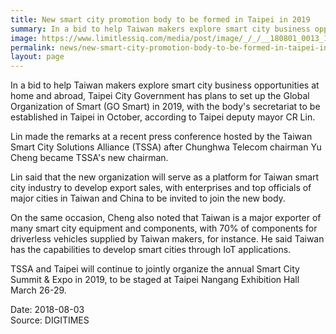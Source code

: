 ```yaml
---
title: New smart city promotion body to be formed in Taipei in 2019
summary: In a bid to help Taiwan makers explore smart city business opportunities at home and abroad, Taipei City Government has plans to set up the Global Organization of Smart (GO Smart) in 2019
image: https://www.limitlessiq.com/media/post/image/_/_/__180801_0013_1.jpg
permalink: news/new-smart-city-promotion-body-to-be-formed-in-taipei-in-2019/
layout: page
---
```

In a bid to help Taiwan makers explore smart city business opportunities at home and abroad, Taipei City Government has plans to set up the Global Organization of Smart (GO Smart) in 2019, with the body's secretariat to be established in Taipei in October, according to Taipei deputy mayor CR Lin.

Lin made the remarks at a recent press conference hosted by the Taiwan Smart City Solutions Alliance (TSSA) after Chunghwa Telecom chairman Yu Cheng became TSSA's new chairman.

Lin said that the new organization will serve as a platform for Taiwan smart city industry to develop export sales, with enterprises and top officials of major cities in Taiwan and China to be invited to join the new body.

On the same occasion, Cheng also noted that Taiwan is a major exporter of many smart city equipment and components, with 70% of components for driverless vehicles supplied by Taiwan makers, for instance. He said Taiwan has the capabilities to develop smart cities through IoT applications.

TSSA and Taipei will continue to jointly organize the annual Smart City Summit & Expo in 2019, to be staged at Taipei Nangang Exhibition Hall March 26-29.

Date: 2018-08-03
<br/>
Source: DIGITIMES
